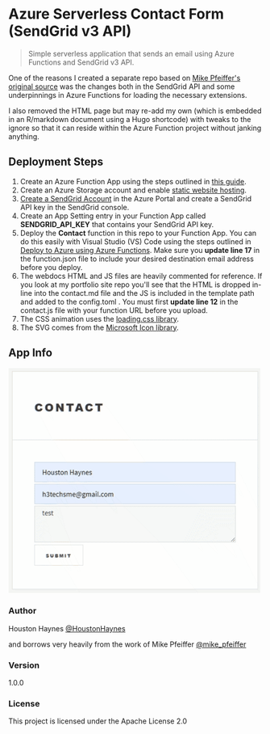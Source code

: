 # Azure Serverless Contact Form (SendGrid v3 API)

> Simple serverless application that sends an email using Azure Functions and SendGrid v3 API.

One of the reasons I created a separate repo based on [Mike Pfeiffer's original source](https://github.com/mikepfeiffer/azure-serverless-contact) was the changes both in the SendGrid API and some underpinnings in Azure Functions for loading the necessary extensions.

I also removed the HTML page but may re-add my own (which is embedded in an R/markdown document using a Hugo shortcode) with tweaks to the ignore so that it can reside within the Azure Function project without janking anything.

## Deployment Steps

1. Create an Azure Function App using the steps outlined in [this guide](https://docs.microsoft.com/en-us/azure/azure-functions/functions-create-first-azure-function).
2. Create an Azure Storage account and enable [static website hosting](https://docs.microsoft.com/en-us/azure/storage/blobs/storage-blob-static-website). 
3. [Create a SendGrid Account](https://docs.microsoft.com/en-us/azure/sendgrid-dotnet-how-to-send-email#create-a-sendgrid-account) in the Azure Portal and create a SendGrid API key in the SendGrid console.
4. Create an App Setting entry in your Function App called **SENDGRID_API_KEY** that contains your SendGrid API key.
5. Deploy the **Contact** function in this repo to your Function App. You can do this easily with Visual Studio (VS) Code using the steps outlined in [Deploy to Azure using Azure Functions](https://code.visualstudio.com/tutorials/functions-extension/getting-started). Make sure you **update line 17** in the function.json file to include your desired destination email address before you deploy.
6. The webdocs HTML and JS files are heavily commented for reference. If you look at my portfolio site repo you'll see that the HTML is dropped in-line into the contact.md file and the JS is included in the template path and added to the config.toml . You must first **update line 12** in the contact.js file with your function URL before you upload.
7. The CSS animation uses the [loading.css library](https://github.com/loadingio/loading.css). 
8. The SVG comes from the [Microsoft Icon library](https://www.microsoft.com/en-us/download/details.aspx?id=41937). 

## App Info
![alt text](/webdocs/ContactAzureFunction.gif "README Image")

### Author
Houston Haynes
[@HoustonHaynes](https://twitter.com/whiskersedge)

and borrows very heavily from the work of 
Mike Pfeiffer
[@mike_pfeiffer](https://twitter.com/mike_pfeiffer)

### Version

1.0.0

### License

This project is licensed under the Apache License 2.0

